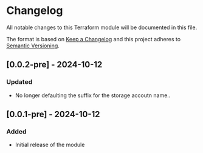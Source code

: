 # Changelog

All notable changes to this Terraform module will be documented in this file.

The format is based on [Keep a Changelog](https://keepachangelog.com/en/1.0.0/) and this project adheres to [Semantic Versioning](https://semver.org/spec/v2.0.0.html).

## [0.0.2-pre] - 2024-10-12

### Updated
- No longer defaulting the suffix for the storage accoutn name..

## [0.0.1-pre] - 2024-10-12

### Added
- Initial release of the module